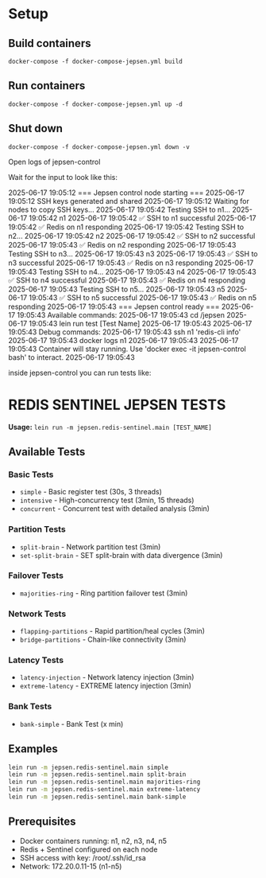 # Setup
## Build containers
`docker-compose -f docker-compose-jepsen.yml build`
## Run containers 
`docker-compose -f docker-compose-jepsen.yml up -d`
## Shut down
`docker-compose -f docker-compose-jepsen.yml down -v`

Open logs of jepsen-control

Wait for the input to look like this:

2025-06-17 19:05:12 === Jepsen control node starting ===
2025-06-17 19:05:12 SSH keys generated and shared
2025-06-17 19:05:12 Waiting for nodes to copy SSH keys...
2025-06-17 19:05:42 Testing SSH to n1...
2025-06-17 19:05:42 n1
2025-06-17 19:05:42 ✅ SSH to n1 successful
2025-06-17 19:05:42 ✅ Redis on n1 responding
2025-06-17 19:05:42 Testing SSH to n2...
2025-06-17 19:05:42 n2
2025-06-17 19:05:42 ✅ SSH to n2 successful
2025-06-17 19:05:43 ✅ Redis on n2 responding
2025-06-17 19:05:43 Testing SSH to n3...
2025-06-17 19:05:43 n3
2025-06-17 19:05:43 ✅ SSH to n3 successful
2025-06-17 19:05:43 ✅ Redis on n3 responding
2025-06-17 19:05:43 Testing SSH to n4...
2025-06-17 19:05:43 n4
2025-06-17 19:05:43 ✅ SSH to n4 successful
2025-06-17 19:05:43 ✅ Redis on n4 responding
2025-06-17 19:05:43 Testing SSH to n5...
2025-06-17 19:05:43 n5
2025-06-17 19:05:43 ✅ SSH to n5 successful
2025-06-17 19:05:43 ✅ Redis on n5 responding
2025-06-17 19:05:43 === Jepsen control ready ===
2025-06-17 19:05:43 Available commands:
2025-06-17 19:05:43   cd /jepsen
2025-06-17 19:05:43   lein run test [Test Name]
2025-06-17 19:05:43 
2025-06-17 19:05:43 Debug commands:
2025-06-17 19:05:43   ssh n1 'redis-cli info'
2025-06-17 19:05:43   docker logs n1
2025-06-17 19:05:43 
2025-06-17 19:05:43 Container will stay running. Use 'docker exec -it jepsen-control bash' to interact.
2025-06-17 19:05:43

inside jepsen-control you can run tests like:

# REDIS SENTINEL JEPSEN TESTS

**Usage:** `lein run -m jepsen.redis-sentinel.main [TEST_NAME]`

## Available Tests

### Basic Tests
- `simple` - Basic register test (30s, 3 threads)
- `intensive` - High-concurrency test (3min, 15 threads)
- `concurrent` - Concurrent test with detailed analysis (3min)

### Partition Tests
- `split-brain` - Network partition test (3min)
- `set-split-brain` - SET split-brain with data divergence (3min)

### Failover Tests
- `majorities-ring` - Ring partition failover test (3min)

### Network Tests
- `flapping-partitions` - Rapid partition/heal cycles (3min)
- `bridge-partitions` - Chain-like connectivity (3min)

### Latency Tests
- `latency-injection` - Network latency injection (3min)
- `extreme-latency` - EXTREME latency injection (3min)

### Bank Tests
- `bank-simple` - Bank Test (x min)

## Examples
```bash
lein run -m jepsen.redis-sentinel.main simple
lein run -m jepsen.redis-sentinel.main split-brain
lein run -m jepsen.redis-sentinel.main majorities-ring
lein run -m jepsen.redis-sentinel.main extreme-latency
lein run -m jepsen.redis-sentinel.main bank-simple
```

## Prerequisites
- Docker containers running: n1, n2, n3, n4, n5
- Redis + Sentinel configured on each node
- SSH access with key: /root/.ssh/id_rsa
- Network: 172.20.0.11-15 (n1-n5)